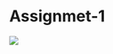 <h1>Assignmet-1</h1>
<img src="new4.jpg>
          <br/>
          <h1>Assignment-2</h1>
          <img src="new5.jpg">
